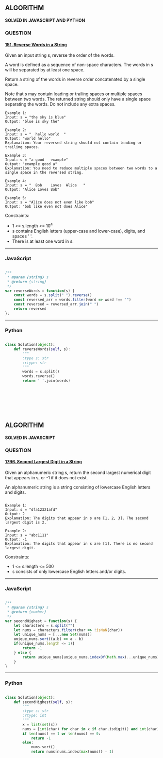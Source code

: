 ## ALGORITHM

#### SOLVED IN JAVASCRIPT AND PYTHON
### QUESTION

#### [151. Reverse Words in a String](https://leetcode.com/problems/reverse-words-in-a-string/)

Given an input string s, reverse the order of the words.

A word is defined as a sequence of non-space characters. The words in s will be separated by at least one space.

Return a string of the words in reverse order concatenated by a single space.

Note that s may contain leading or trailing spaces or multiple spaces between two words. The returned string should only have a single space separating the words. Do not include any extra spaces.



```
Example 1:
Input: s = "the sky is blue"
Output: "blue is sky the"

Example 2:
Input: s = "  hello world  "
Output: "world hello"
Explanation: Your reversed string should not contain leading or trailing spaces.

Example 3:
Input: s = "a good   example"
Output: "example good a"
Explanation: You need to reduce multiple spaces between two words to a single space in the reversed string.

Example 4:
Input: s = "  Bob    Loves  Alice   "
Output: "Alice Loves Bob"

Example 5:
Input: s = "Alice does not even like bob"
Output: "bob like even not does Alice"

```

Constraints:

* 1 <= s.length <= 10<sup>4</sup>
* s contains English letters (upper-case and lower-case), digits, and spaces ' '.
* There is at least one word in s.

-----

### JavaScript

```js

/**
 * @param {string} s
 * @return {string}
 */
var reverseWords = function(s) {
    const words = s.split(" ").reverse()
    const reversed_arr = words.filter(word => word !== "")
    const reversed = reversed_arr.join(" ")
    return reversed
};

```

-----

### Python

```py

class Solution(object):
    def reverseWords(self, s):
        """
        :type s: str
        :rtype: str
        """
        words = s.split()
        words.reverse()
        return ' '.join(words)
        
```
<br></br>
<br></br>

## ALGORITHM

#### SOLVED IN JAVASCRIPT
### QUESTION

#### [1796. Second Largest Digit in a String](https://leetcode.com/problems/second-largest-digit-in-a-string/)

Given an alphanumeric string s, return the second largest numerical digit that appears in s, or -1 if it does not exist.

An alphanumeric string is a string consisting of lowercase English letters and digits.

```

Example 1:
Input: s = "dfa12321afd"
Output: 2
Explanation: The digits that appear in s are [1, 2, 3]. The second largest digit is 2.

Example 2:
Input: s = "abc1111"
Output: -1
Explanation: The digits that appear in s are [1]. There is no second largest digit. 

```

Constraints:

* 1 <= s.length <= 500
* s consists of only lowercase English letters and/or digits.

-----

### JavaScript

```js

/**
 * @param {string} s
 * @return {number}
 */
var secondHighest = function(s) {
    let characters = s.split("")
    let nums = characters.filter(char => !isNaN(char))
    let unique_nums = [...new Set(nums)]
    unique_nums.sort((a,b) => a - b)
    if(unique_nums.length <= 1){
        return -1
    } else {
        return unique_nums[unique_nums.indexOf(Math.max(...unique_nums).toString()) - 1]
    }
}

```

-----

### Python

```py

class Solution(object):
    def secondHighest(self, s):
        """
        :type s: str
        :rtype: int
        """
        x = list(set(s))
        nums = [int(char) for char in x if char.isdigit() and int(char) >= 0]
        if len(nums) == 1 or len(nums) == 0:
            return -1
        else:
            nums.sort()
            return nums[nums.index(max(nums)) - 1]
        
```

